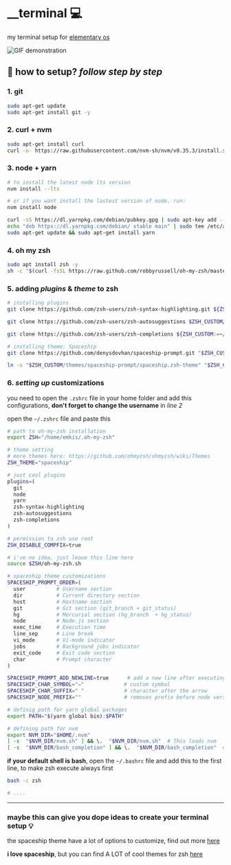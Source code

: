   

# __terminal :computer:
my terminal setup for [elementary os](https://elementary.io/)

![GIF demonstration](https://github.com/emkis/__terminal/blob/master/.github/demo.gif?raw=true)

## :electric_plug: how to setup? *follow step by step*

### 1. git 
```bash
sudo apt-get update
sudo apt-get install git -y
```

### 2. curl  +  nvm
```bash
sudo apt-get install curl
curl -o- https://raw.githubusercontent.com/nvm-sh/nvm/v0.35.3/install.sh | bash
```

### 3. node  +  yarn
```bash
# to install the latest node lts version
nvm install --lts

# or if you want install the lastest version of node, run:
nvm install node

curl -sS https://dl.yarnpkg.com/debian/pubkey.gpg | sudo apt-key add -
echo "deb https://dl.yarnpkg.com/debian/ stable main" | sudo tee /etc/apt/sources.list.d/yarn.list
sudo apt-get update && sudo apt-get install yarn
```

### 4. oh my zsh
```bash
sudo apt install zsh -y
sh -c "$(curl -fsSL https://raw.github.com/robbyrussell/oh-my-zsh/master/tools/install.sh)"
```

### 5. adding *plugins* & *theme* to zsh
```bash
# installing plugins
git clone https://github.com/zsh-users/zsh-syntax-highlighting.git ${ZSH_CUSTOM:-~/.oh-my-zsh/custom}/plugins/zsh-syntax-highlighting

git clone https://github.com/zsh-users/zsh-autosuggestions $ZSH_CUSTOM/plugins/zsh-autosuggestions

git clone https://github.com/zsh-users/zsh-completions ${ZSH_CUSTOM:=~/.oh-my-zsh/custom}/plugins/zsh-completions

# installing theme: Spaceship
git clone https://github.com/denysdovhan/spaceship-prompt.git "$ZSH_CUSTOM/themes/spaceship-prompt"

ln -s "$ZSH_CUSTOM/themes/spaceship-prompt/spaceship.zsh-theme" "$ZSH_CUSTOM/themes/spaceship.zsh-theme"
```

### 6. *setting up* customizations
you need to open the `.zshrc` file in your home folder and add this configurations, **don't forget to change the username** in *line 2*

open the `~/.zshrc` file and paste this
```bash
# path to oh-my-zsh installation
export ZSH="/home/emkis/.oh-my-zsh"

# theme setting
# more themes here: https://github.com/ohmyzsh/ohmyzsh/wiki/Themes
ZSH_THEME="spaceship"

# just cool plugins
plugins=(
  git
  node
  yarn
  zsh-syntax-highlighting
  zsh-autosuggestions
  zsh-completions
)

# permission to zsh use root
ZSH_DISABLE_COMPFIX=true

# i've no idea, just leave this line here
source $ZSH/oh-my-zsh.sh

# spaceship theme customizations
SPACESHIP_PROMPT_ORDER=(
  user          # Username section
  dir           # Current directory section
  host          # Hostname section
  git           # Git section (git_branch + git_status)
  hg            # Mercurial section (hg_branch  + hg_status)
  node          # Node.js section
  exec_time     # Execution time
  line_sep      # Line break
  vi_mode       # Vi-mode indicator
  jobs          # Background jobs indicator
  exit_code     # Exit code section
  char          # Prompt character
)

SPACESHIP_PROMPT_ADD_NEWLINE=true      # add a new line after executing a command
SPACESHIP_CHAR_SYMBOL="⤷"             # custom symbol
SPACESHIP_CHAR_SUFFIX=" "             # character after the arrow
SPACESHIP_NODE_PREFIX=""              # removes prefix before node version

# definig path for yarn global packages
export PATH="$(yarn global bin):$PATH"

# defining path for nvm
export NVM_DIR="$HOME/.nvm"
[ -s  "$NVM_DIR/nvm.sh" ] && \.  "$NVM_DIR/nvm.sh"  # This loads nvm
[ -s  "$NVM_DIR/bash_completion" ] && \.  "$NVM_DIR/bash_completion"  # This loads nvm bash_completion

```


**if your default shell is bash**, open the `~/.bashrc` file and add this to the first line, to make zsh execute always first

```bash
bash -c zsh

# .... 
```

---

### maybe this can give you dope ideas to create your terminal setup :bulb:

the spaceship theme have a lot of options to customize, find out more [here](https://github.com/denysdovhan/spaceship-prompt/blob/master/docs/Options.md)

**i love spaceship**, but you can find A LOT of cool themes for zsh [here](https://github.com/ohmyzsh/ohmyzsh/wiki/External-themes)
